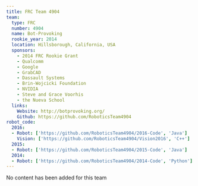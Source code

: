 ```yaml
---
title: FRC Team 4904
team:
  type: FRC
  number: 4904
  name: Bot-Provoking
  rookie_year: 2014
  location: Hillsborough, California, USA
  sponsors:
    - 2014 FRC Rookie Grant
    - Qualcomm
    - Google
    - GrabCAD
    - Dassault Systems
    - Brin-Wojcicki Foundation
    - NVIDIA
    - Steve and Grace Voorhis
    - the Nueva School
  links:
    Website: http://botprovoking.org/
    Github: https://github.com/RoboticsTeam4904
robot_code:
  2016:
  - Robot: ['https://github.com/RoboticsTeam4904/2016-Code', 'Java']
    Vision: ['https://github.com/RoboticsTeam4904/Vision2016', 'C++']
  2015:
  - Robot: ['https://github.com/RoboticsTeam4904/2015-Code', 'Java']
  2014:
  - Robot: ['https://github.com/RoboticsTeam4904/2014-Code', 'Python']
---
```

No content has been added for this team